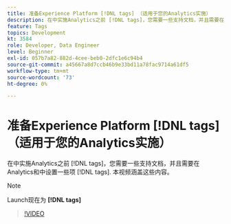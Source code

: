```yaml
---
title: 准备Experience Platform [!DNL tags] （适用于您的Analytics实施）
description: 在中实施Analytics之前 [!DNL tags]，您需要一些支持文档，并且需要在Analytics和中设置一些项 [!DNL tags]. 本视频涵盖这些内容。
feature: Tags
topics: Development
kt: 3584
role: Developer, Data Engineer
level: Beginner
exl-id: 057b7a82-882d-4cee-beb0-2dfc1e6c94b4
source-git-commit: a45667a8d7ccb46b9e33bd11a78fac9714a61df5
workflow-type: tm+mt
source-wordcount: '73'
ht-degree: 0%

---
```


# 准备Experience Platform [!DNL tags] （适用于您的Analytics实施）

在中实施Analytics之前 [!DNL tags]，您需要一些支持文档，并且需要在Analytics和中设置一些项 [!DNL tags]. 本视频涵盖这些内容。

>[!NOTE]
>
> Launch现在为 **[!DNL tags]**

>[!VIDEO](https://video.tv.adobe.com/v/28752/?quality=12&learn=on)

